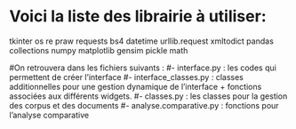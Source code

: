 # Voici la liste des librairie à utiliser:
tkinter
os
re
praw
requests
bs4
datetime
urllib.request
xmltodict
pandas
collections
numpy
matplotlib
gensim
pickle
math

#On retrouvera dans les fichiers suivants : 
#-  interface.py : les codes qui permettent de créer l’interface
#- interface_classes.py :  classes additionnelles pour une gestion dynamique de l’interface + fonctions associées aux différents widgets. 
#- classes.py : les classes pour la gestion des corpus et des documents
#- analyse.comparative.py : fonctions pour l’analyse comparative
